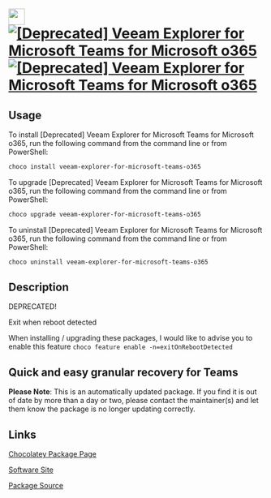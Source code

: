 ﻿# <img src="https://cdn.jsdelivr.net/gh/mkevenaar/chocolatey-packages@0da22fcc97ee2cb655413d53ffcb079bffb2013a/icons/veeam-explorer-for-microsoft-teams-o365.png" width="32" height="32"/> [![[Deprecated] Veeam Explorer for Microsoft Teams for Microsoft o365](https://img.shields.io/chocolatey/v/veeam-explorer-for-microsoft-teams-o365.svg?label=%5BDeprecated%5D+Veeam+Explorer+for+Microsoft+Teams+for+Microsoft+o365)](https://community.chocolatey.org/packages/veeam-explorer-for-microsoft-teams-o365) [![[Deprecated] Veeam Explorer for Microsoft Teams for Microsoft o365](https://img.shields.io/chocolatey/dt/veeam-explorer-for-microsoft-teams-o365.svg)](https://community.chocolatey.org/packages/veeam-explorer-for-microsoft-teams-o365)

## Usage

To install [Deprecated] Veeam Explorer for Microsoft Teams for Microsoft o365, run the following command from the command line or from PowerShell:

```powershell
choco install veeam-explorer-for-microsoft-teams-o365
```

To upgrade [Deprecated] Veeam Explorer for Microsoft Teams for Microsoft o365, run the following command from the command line or from PowerShell:

```powershell
choco upgrade veeam-explorer-for-microsoft-teams-o365
```

To uninstall [Deprecated] Veeam Explorer for Microsoft Teams for Microsoft o365, run the following command from the command line or from PowerShell:

```powershell
choco uninstall veeam-explorer-for-microsoft-teams-o365
```

## Description

DEPRECATED!

Exit when reboot detected

When installing / upgrading these packages, I would like to advise you to enable this feature `choco feature enable -n=exitOnRebootDetected`

## Quick and easy granular recovery for Teams

**Please Note**: This is an automatically updated package. If you find it is
out of date by more than a day or two, please contact the maintainer(s) and
let them know the package is no longer updating correctly.


## Links

[Chocolatey Package Page](https://community.chocolatey.org/packages/veeam-explorer-for-microsoft-teams-o365)

[Software Site](http://www.veeam.com/)

[Package Source](https://github.com/mkevenaar/chocolatey-packages/tree/master/..\deprecated\/veeam-explorer-for-microsoft-teams-o365)

